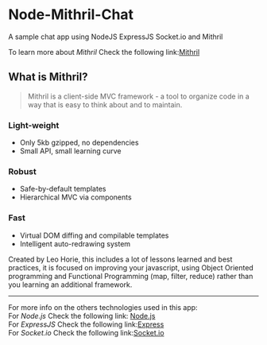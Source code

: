 Node-Mithril-Chat
=================

A sample chat app using NodeJS ExpressJS Socket.io and Mithril

To learn more about *Mithril* Check the following link:[Mithril](http://lhorie.github.io/mithril/index.html)

## What is Mithril?
> Mithril is a client-side MVC framework - a tool to organize code in a way that is easy to think about and to maintain.

### Light-weight

- Only 5kb gzipped, no dependencies
- Small API, small learning curve

### Robust

- Safe-by-default templates
- Hierarchical MVC via components

### Fast

- Virtual DOM diffing and compilable templates
- Intelligent auto-redrawing system

Created by Leo Horie, this includes a lot of lessons learned and best practices, it is focused on improving your javascript, using Object Oriented programming and Functional Programming (map, filter, reduce) rather than you learning an additional framework.  

---

For more info on the others technologies used in this app:  
For *Node.js* Check the following link: [Node.js](http://nodejs.org)  
For *ExpressJS* Check the following link:[Express](http://expressjs.com)  
For *Socket.io* Check the following link:[Socket.io](http://socket.io)
